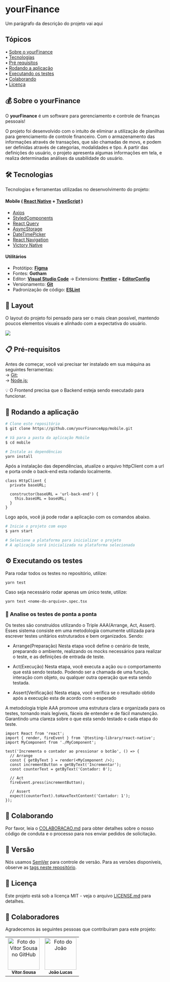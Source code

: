 # yourFinance

Um parágrafo da descrição do projeto vai aqui

## Tópicos

<div>
 • <a href="#-sobre-o-yourfinance">Sobre o yourFinance</a> </br>
 • <a href="#%EF%B8%8F-tecnologias">Tecnologias</a> </br>
 • <a href="#-pré-requisitos">Pré requisitos</a> </br>
 • <a href="#-rodando-a-aplicação">Rodando a aplicação</a> </br>
 • <a href="#%EF%B8%8F-executando-os-testes">Executando os testes</a> </br>
 • <a href="#-colaborando">Colaborando</a> </br>
 • <a href="#user-content--licença">Licença</a></br>
</div>

## 💰 Sobre o yourFinance

O **yourFinance** é um software para gerenciamento e controle de finanças pessoais!

O projeto foi desenvolvido com o intuito de eliminar a utilização de planilhas para gerenciamento de controle financeiro. Com o armazenamento das informações através de transações, que são chamadas de movs, e podem ser definidas através de categorias, modalidades e tipo. A partir das definições do usuário, o projeto apresenta algumas informações em tela, e realiza determinadas análises da usabilidade do usuário.

## 🛠️ Tecnologias

Tecnologias e ferramentas utilizadas no desenvolvimento do projeto:

#### **Mobile** ( [React Native](https://reactnative.dev/) + [TypeScript](https://www.typescriptlang.org/) )

- [Axios](https://github.com/axios/axios)
- [StyledComponents](https://styled-components.com/)
- [React Query](https://tanstack.com/query/v4/)
- [AsyncStorage](https://react-native-async-storage.github.io/async-storage/)
- [DateTimePicker](https://github.com/react-native-datetimepicker/datetimepicker)
- [React Navigation](https://reactnavigation.org/)
- [Victory Native](https://formidable.com/open-source/victory/)

#### **Utilitários**

- Protótipo: **[Figma](https://www.figma.com/)**
- Fontes: **Gotham**
- Editor: **[Visual Studio Code](https://code.visualstudio.com/)** → Extensions: **[Prettier](https://prettier.io/)** + **[EditorConfig](https://editorconfig.org/)**
- Versionamento: **[Git](https://git-scm.com)**
- Padronização de código: **[ESLint](https://eslint.org/)**

## 🎨 Layout

O layout do projeto foi pensado para ser o mais clean possível, mantendo poucos elementos visuais e alinhado com a expectativa do usuário.

<div display='flex' gap='16px'>
<img src='./.github/images/Splash.png' />
</div>

## 📋 Pré-requisitos

Antes de começar, você vai precisar ter instalado em sua máquina as seguintes ferramentas: <br />
→ [Git](https://git-scm.com);<br />
→ [Node.js](https://nodejs.org/en/);<br />

💡 O Frontend precisa que o Backend esteja sendo executado para funcionar.

## 🎲 Rodando a aplicação

```bash
# Clone este repositório
$ git clone https://github.com/yourFinanceApp/mobile.git

# Vá para a pasta da aplicação Mobile
$ cd mobile

# Instale as dependências
yarn install
```

Após a instalação das dependências, atualize o arquivo httpClient com a url e porta onde o back-end esta rodando localmente.

```
class HttpClient {
  private baseURL;

  constructor(baseURL = 'url-back-end') {
    this.baseURL = baseURL;
  }
}
```

Logo após, você já pode rodar a aplicação com os comandos abaixo.

```bash
# Inicie o projeto com expo
$ yarn start

# Selecione a plataforma para inicializar o projeto
# A aplicação será inicializada na plataforma selecionada
```

## ⚙️ Executando os testes

Para rodar todos os testes no repositório, utilize:

```
yarn test
```

Caso seja necessário rodar apenas um único teste, utilize:

```
yarn test <nome-do-arquivo>.spec.tsx
```

### 🔩 Analise os testes de ponta a ponta

Os testes são construídos utilizando o Triple AAA(Arrange, Act, Assert). Esses sistema consiste em uma metodologia comumente utilizada para escrever testes unitários estruturados e bem organizados. Sendo:

- Arrange(Preparação)
  Nesta etapa você define o cenário de teste, preparando o ambiente, realizando os mocks necessários para realizar o teste, e as definições de entrada de teste.

- Act(Execução)
  Nesta etapa, você executa a ação ou o comportamento que está sendo testado. Podendo ser a chamada de uma função, interação com objeto, ou qualquer outra operação que esta sendo testada.

- Assert(Verificação)
  Nesta etapa, você verifica se o resultado obtido após a execução esta de acordo com o esperado

A metodologia triple AAA promove uma estrutura clara e organizada para os testes, tornando mais legíveis, fáceis de entender e de fácil manutenção. Garantindo uma clareza sobre o que esta sendo testado e cada etapa do teste.

```
import React from 'react';
import { render, fireEvent } from '@testing-library/react-native';
import MyComponent from './MyComponent';

test('Incrementa o contador ao pressionar o botão', () => {
  // Arrange
  const { getByText } = render(<MyComponent />);
  const incrementButton = getByText('Incrementar');
  const counterText = getByText('Contador: 0');

  // Act
  fireEvent.press(incrementButton);

  // Assert
  expect(counterText).toHaveTextContent('Contador: 1');
});
```

## 💭 Colaborando

Por favor, leia o [COLABORACAO.md](https://gist.github.com/usuario/linkParaInfoSobreContribuicoes) para obter detalhes sobre o nosso código de conduta e o processo para nos enviar pedidos de solicitação.

## 📌 Versão

Nós usamos [SemVer](http://semver.org/) para controle de versão. Para as versões disponíveis, observe as [tags neste repositório](https://github.com/suas/tags/do/projeto).

## 📄 Licença

Este projeto está sob a licença MIT - veja o arquivo [LICENSE.md](https://github.com/yourFinanceApp/mobile/blob/main/LICENSE) para detalhes.

## 🤝 Colaboradores

Agradecemos às seguintes pessoas que contribuíram para este projeto:

<table>
  <tr>
    <td align="center">
      <a href="https://www.linkedin.com/in/vitorr-sousaa/">
        <img src="https://avatars.githubusercontent.com/u/94024958?v=4" width="100px;" alt="Foto do Vitor Sousa no GitHub"/><br>
        <sub>
          <b>Vitor Sousa</b>
        </sub>
      </a>
    </td>
    <td align="center">
      <a href="https://github.com/luucassjooao">
        <img src="https://avatars.githubusercontent.com/u/88796528?v=4" width="100px;" alt="Foto do João"/><br>
        <sub>
          <b>João Lucas</b>
        </sub>
      </a>
    </td>
  </tr>
</table>
